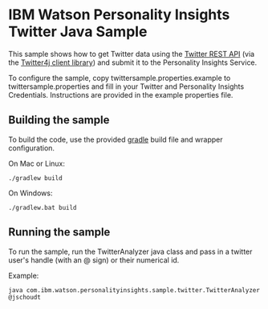 # IBM Watson Personality Insights Twitter Java Sample

This sample shows how to get Twitter data using the [Twitter REST API](https://dev.twitter.com/rest/public) 
(via the [Twitter4j client library](http://twitter4j.org/en/index.html)) and submit it to the Personality Insights Service.

To configure the sample, copy twittersample.properties.example to twittersample.properties and fill in 
your Twitter and Personality Insights Credentials.  Instructions are provided in the example properties file.

## Building the sample

To build the code, use the provided [gradle](http://gradle.org/) build file and wrapper configuration.

On Mac or Linux:

    ./gradlew build

On Windows:

    ./gradlew.bat build

## Running the sample

To run the sample, run the TwitterAnalyzer java class and pass in a twitter 
user's handle (with an @ sign) or their numerical id.

Example:

    java com.ibm.watson.personalityinsights.sample.twitter.TwitterAnalyzer @jschoudt
